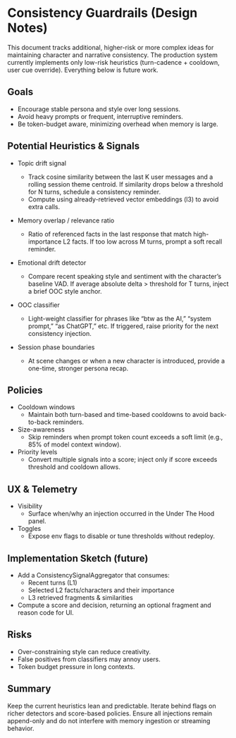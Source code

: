 # Consistency Guardrails (Design Notes)

This document tracks additional, higher-risk or more complex ideas for maintaining character and narrative consistency. The production system currently implements only low-risk heuristics (turn-cadence + cooldown, user cue override). Everything below is future work.

## Goals
- Encourage stable persona and style over long sessions.
- Avoid heavy prompts or frequent, interruptive reminders.
- Be token-budget aware, minimizing overhead when memory is large.

## Potential Heuristics & Signals

- Topic drift signal
  - Track cosine similarity between the last K user messages and a rolling session theme centroid. If similarity drops below a threshold for N turns, schedule a consistency reminder.
  - Compute using already-retrieved vector embeddings (l3) to avoid extra calls.

- Memory overlap / relevance ratio
  - Ratio of referenced facts in the last response that match high-importance L2 facts. If too low across M turns, prompt a soft recall reminder.

- Emotional drift detector
  - Compare recent speaking style and sentiment with the character’s baseline VAD. If average absolute delta > threshold for T turns, inject a brief OOC style anchor.

- OOC classifier
  - Light-weight classifier for phrases like “btw as the AI,” “system prompt,” “as ChatGPT,” etc. If triggered, raise priority for the next consistency injection.

- Session phase boundaries
  - At scene changes or when a new character is introduced, provide a one-time, stronger persona recap.

## Policies

- Cooldown windows
  - Maintain both turn-based and time-based cooldowns to avoid back-to-back reminders.
- Size-awareness
  - Skip reminders when prompt token count exceeds a soft limit (e.g., 85% of model context window).
- Priority levels
  - Convert multiple signals into a score; inject only if score exceeds threshold and cooldown allows.

## UX & Telemetry

- Visibility
  - Surface when/why an injection occurred in the Under The Hood panel.
- Toggles
  - Expose env flags to disable or tune thresholds without redeploy.

## Implementation Sketch (future)

- Add a ConsistencySignalAggregator that consumes:
  - Recent turns (L1)
  - Selected L2 facts/characters and their importance
  - L3 retrieved fragments & similarities
- Compute a score and decision, returning an optional fragment and reason code for UI.

## Risks

- Over-constraining style can reduce creativity.
- False positives from classifiers may annoy users.
- Token budget pressure in long contexts.

## Summary

Keep the current heuristics lean and predictable. Iterate behind flags on richer detectors and score-based policies. Ensure all injections remain append-only and do not interfere with memory ingestion or streaming behavior.

